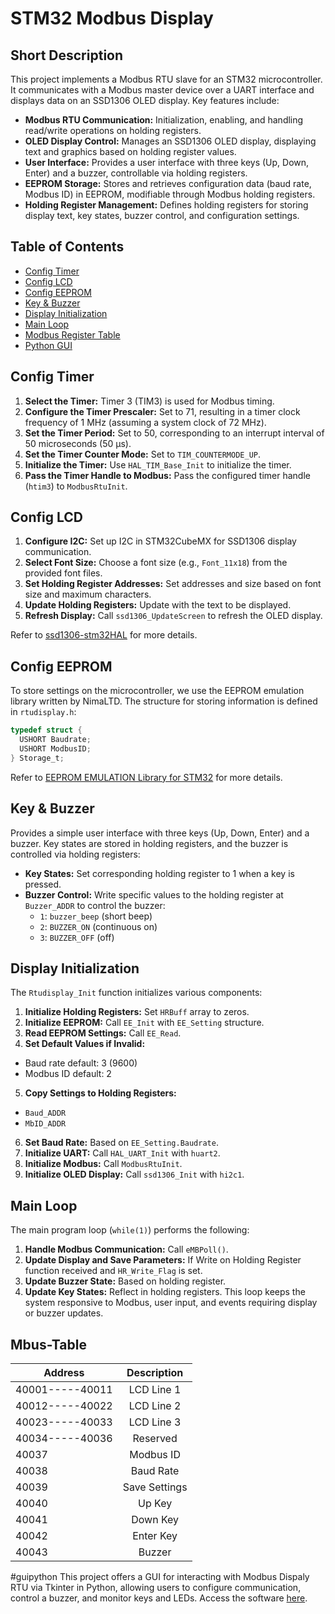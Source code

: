 # STM32 Modbus Display

## Short Description

This project implements a Modbus RTU slave for an STM32 microcontroller. It communicates with a Modbus master device over a UART interface and displays data on an SSD1306 OLED display. Key features include:

- **Modbus RTU Communication:** Initialization, enabling, and handling read/write operations on holding registers.
- **OLED Display Control:** Manages an SSD1306 OLED display, displaying text and graphics based on holding register values.
- **User Interface:** Provides a user interface with three keys (Up, Down, Enter) and a buzzer, controllable via holding registers.
- **EEPROM Storage:** Stores and retrieves configuration data (baud rate, Modbus ID) in EEPROM, modifiable through Modbus holding registers.
- **Holding Register Management:** Defines holding registers for storing display text, key states, buzzer control, and configuration settings.

## Table of Contents

- [Config Timer](#config-timer)
- [Config LCD](#config-lcd)
- [Config EEPROM](#config-eeprom)
- [Key & Buzzer](#key--buzzer)
- [Display Initialization](#display-initialization)
- [Main Loop](#main-loop)
- [Modbus Register Table ](#Mbus-Table)
- [Python GUI](#guipython)

## Config Timer

1. **Select the Timer:** Timer 3 (TIM3) is used for Modbus timing.
2. **Configure the Timer Prescaler:** Set to 71, resulting in a timer clock frequency of 1 MHz (assuming a system clock of 72 MHz).
3. **Set the Timer Period:** Set to 50, corresponding to an interrupt interval of 50 microseconds (50 μs).
4. **Set the Timer Counter Mode:** Set to `TIM_COUNTERMODE_UP`.
5. **Initialize the Timer:** Use `HAL_TIM_Base_Init` to initialize the timer.
6. **Pass the Timer Handle to Modbus:** Pass the configured timer handle (`htim3`) to `ModbusRtuInit`.

## Config LCD

1. **Configure I2C:** Set up I2C in STM32CubeMX for SSD1306 display communication.
2. **Select Font Size:** Choose a font size (e.g., `Font_11x18`) from the provided font files.
3. **Set Holding Register Addresses:** Set addresses and size based on font size and maximum characters.
4. **Update Holding Registers:** Update with the text to be displayed.
5. **Refresh Display:** Call `ssd1306_UpdateScreen` to refresh the OLED display.

Refer to [ssd1306-stm32HAL](https://github.com/4ilo/ssd1306-stm32HAL/tree/master) for more details.

## Config EEPROM

To store settings on the microcontroller, we use the EEPROM emulation library written by NimaLTD. The structure for storing information is defined in `rtudisplay.h`:

```c
typedef struct {
  USHORT Baudrate;
  USHORT ModbusID;
} Storage_t;
```
Refer to [EEPROM EMULATION Library for STM32](https://github.com/nimaltd/ee) for more details.

## Key & Buzzer

Provides a simple user interface with three keys (Up, Down, Enter) and a buzzer. Key states are stored in holding registers, and the buzzer is controlled via holding registers:

- **Key States:** Set corresponding holding register to 1 when a key is pressed.
- **Buzzer Control:** Write specific values to the holding register at `Buzzer_ADDR` to control the buzzer:
  - `1`: `buzzer_beep` (short beep)
  - `2`: `BUZZER_ON` (continuous on)
  - `3`: `BUZZER_OFF` (off)

## Display Initialization

The `Rtudisplay_Init` function initializes various components:

1. **Initialize Holding Registers:** Set `HRBuff` array to zeros.
2. **Initialize EEPROM:** Call `EE_Init` with `EE_Setting` structure.
3. **Read EEPROM Settings:** Call `EE_Read`.
4. **Set Default Values if Invalid:**
  - Baud rate default: 3 (9600)
  - Modbus ID default: 2
5. **Copy Settings to Holding Registers:**
  - `Baud_ADDR`
  - `MbID_ADDR`
6. **Set Baud Rate:** Based on `EE_Setting.Baudrate`.
7. **Initialize UART:** Call `HAL_UART_Init` with `huart2`.
8. **Initialize Modbus:** Call `ModbusRtuInit`.
9. **Initialize OLED Display:** Call `ssd1306_Init` with `hi2c1`.

## Main Loop

The main program loop (`while(1)`) performs the following:

1. **Handle Modbus Communication:** Call `eMBPoll()`.
2. **Update Display and Save Parameters:** If Write on Holding Register  function  received and `HR_Write_Flag` is  set.
3. **Update Buzzer State:** Based on holding register.
4. **Update Key States:** Reflect in holding registers.
This loop keeps the system responsive to Modbus, user input, and events requiring display or buzzer updates.

## Mbus-Table
 
| Address     	| Description   	|
|-------------	|:-----------------:|
| 40001-----40011 	| LCD Line 1        	|
| 40012-----40022 	| LCD Line 2        	|
| 40023-----40033 	| LCD Line 3        	|
| 40034-----40036 	| Reserved      	|
| 40037       	| Modbus ID     	|
| 40038       	| Baud Rate     	|
| 40039       	| Save Settings 	|
| 40040       	| Up Key        	|
| 40041       	| Down Key      	|
| 40042       	| Enter Key     	|
| 40043       	| Buzzer        	|

#guipython
This project offers a GUI for interacting with Modbus Dispaly RTU via Tkinter in Python, allowing users to configure communication, control a buzzer, and monitor keys and LEDs. Access the software [here](https://github.com/aliyaghoobi88/Modbus-Display-Config-Python).


